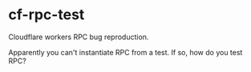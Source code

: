 # cf-rpc-test

Cloudflare workers RPC bug reproduction.

Apparently you can't instantiate RPC from a test.
If so, how do you test RPC?
